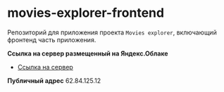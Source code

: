 # movies-explorer-frontend
Репозиторий для приложения проекта `Movies explorer`, включающий фронтенд часть приложения. 
  

**Ссылка на сервер размещенный на Яндекс.Облаке**

* [Ссылка на сервер](https://movies.adel.nabiullina.nomoredomains.rocks/)

**Публичный  адрес**
62.84.125.12
